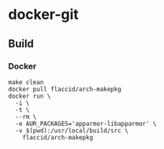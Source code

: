 # docker-git

## Build

### Docker

```
make clean
docker pull flaccid/arch-makepkg
docker run \
  -i \
  -t \
  --rm \
  -e AUR_PACKAGES='apparmor-libapparmor' \
  -v $(pwd):/usr/local/build/src \
    flaccid/arch-makepkg
```
